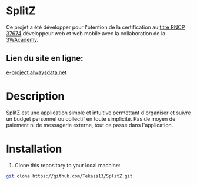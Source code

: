 # SplitZ

Ce projet a été développer pour l'otention de la certification au [titre RNCP 37674](https://www.francecompetences.fr/recherche/rncp/37674/) développeur web et web mobile avec la collaboration de la [3WAcademy](https://3wacademy.fr/).

## Lien du site en ligne:

[e-project.alwaysdata.net](https://e-project.alwaysdata.net)

# Description

SplitZ est une application simple et intuitive permettant d'organiser et suivre un budget personnel ou collectif en toute simplicité.
Pas de moyen de paiement ni de messagerie externe, tout ce passe dans l'application.

# Installation

1. Clone this repository to your local machine:

```bash
git clone https://github.com/Tekass13/SplitZ.git
```
